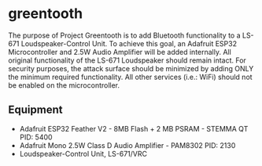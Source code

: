 # greentooth
The purpose of Project Greentooth is to add Bluetooth functionality to a LS-671 Loudspeaker-Control Unit.
To achieve this goal, an Adafruit ESP32 Microcontroller and 2.5W Audio Amplifier will be added internally.
All original functionality of the LS-671 Loudspeaker should remain intact.
For security purposes, the attack surface should be minimized by adding ONLY the minimum required functionality. All other services (i.e.: WiFi) should not be enabled on the microcontroller.

## Equipment
- Adafruit ESP32 Feather V2 - 8MB Flash + 2 MB PSRAM - STEMMA QT PID: 5400
- Adafruit Mono 2.5W Class D Audio Amplifier - PAM8302 PID: 2130
- Loudspeaker-Control Unit, LS-671/VRC